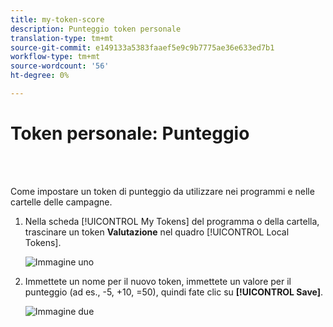```yaml
---
title: my-token-score
description: Punteggio token personale
translation-type: tm+mt
source-git-commit: e149133a5383faaef5e9c9b7775ae36e633ed7b1
workflow-type: tm+mt
source-wordcount: '56'
ht-degree: 0%

---
```



# Token personale: Punteggio

<br> 

Come impostare un token di punteggio da utilizzare nei programmi e nelle cartelle delle campagne.

1. Nella scheda [!UICONTROL My Tokens] del programma o della cartella, trascinare un token **Valutazione** nel quadro [!UICONTROL Local Tokens].

   ![Immagine uno](/help/sky/assets/my-tokens/my-token-score/my-token-score-1.png)

1. Immettete un nome per il nuovo token, immettete un valore per il punteggio (ad es., -5, +10, =50), quindi fate clic su **[!UICONTROL Save]**.

   ![Immagine due](/help/sky/assets/my-tokens/my-token-score/my-token-score-2.png)
